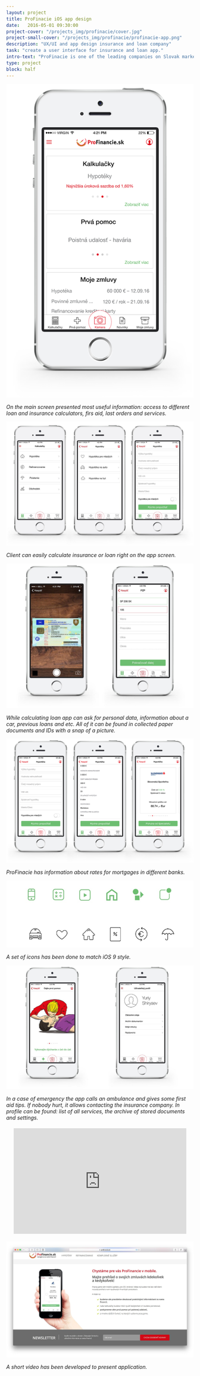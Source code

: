 ```yaml
---
layout: project
title: ProFinacie iOS app design
date:   2016-05-01 09:30:00
project-cover: "/projects_img/profinacie/cover.jpg"
project-small-cover: "/projects_img/profinacie/profinacie-app.png"
description: "UX/UI and app design insurance and loan company"
task: "create a user interface for insurance and loan app."
intro-text: "ProFinacie is one of the leading companies on Slovak market working with insurances and loans. It presents a variety of services throw their offices and website. Lately, the company wanted to allow it’s customers in Slovakia and Czech Republic to be able to use main service on the go. To fulfil this need was designed modern, convenient and logical app."
type: project
block: half
---
```

<span class="p300">![welcome screen](/projects_img/profinacie/main.png)</span>

<span class="p-center">*On the main screen presented most useful information: access to different loan and insurance calculators, firs aid, last orders and services.*</span>

<span class="p700">![dialog insurance screen](/projects_img/profinacie/dialog.jpg)</span>

<span class="p-center">*Client can easily calculate insurance or loan right on the app screen.*</span>

<span class="p700">![camera dialog](/projects_img/profinacie/camera.jpg)</span>

<span class="p-center">*While calculating loan app can ask for personal data, information about a car, previous loans and etc. All of it can be found in collected paper documents and IDs with a snap of a picture.*</span>

<span class="p700">![dialog hypoteca screen](/projects_img/profinacie/dialog_mortgage.png)</span>

<span class="p-center">*ProFinacie has information about rates for mortgages in different banks.*</span>

<span class="p400">![icons](/projects_img/profinacie/icons.jpg)</span>

<span class="p-center">*A set of icons has been done to match iOS 9 style.*</span>

<span class="p700">![Medical emergency and profile](/projects_img/profinacie/med-profile.jpg)</span>

<span class="p-center">*In a case of emergency the app calls an ambulance and gives some first aid tips. If nobody hurt, it allows contacting the insurance company. In profile can be found: list of all services, the archive of stored documents and settings.*</span>

<style>.embed-container { position: relative; margin: 20px; padding-bottom: 56.25%; height: 0; overflow: hidden; max-width: 100%; } .embed-container iframe, .embed-container object, .embed-container embed { position: absolute; top: 0; left: 0; width: 100%; height: 100%; }</style><div class='embed-container'><iframe src='https://player.vimeo.com/video/155909095' frameborder='0' webkitAllowFullScreen mozallowfullscreen allowFullScreen></iframe></div>

<span class="p900">![icons](/projects_img/profinacie/pf-page.jpg)</span>

<span class="p-center">*A short video has been developed to present application.*</span>






